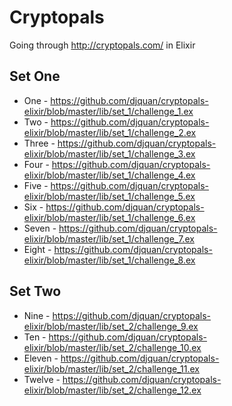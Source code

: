 Cryptopals
==========

Going through http://cryptopals.com/ in Elixir

## Set One

- One - https://github.com/djquan/cryptopals-elixir/blob/master/lib/set_1/challenge_1.ex
- Two - https://github.com/djquan/cryptopals-elixir/blob/master/lib/set_1/challenge_2.ex
- Three - https://github.com/djquan/cryptopals-elixir/blob/master/lib/set_1/challenge_3.ex
- Four - https://github.com/djquan/cryptopals-elixir/blob/master/lib/set_1/challenge_4.ex
- Five - https://github.com/djquan/cryptopals-elixir/blob/master/lib/set_1/challenge_5.ex
- Six - https://github.com/djquan/cryptopals-elixir/blob/master/lib/set_1/challenge_6.ex
- Seven - https://github.com/djquan/cryptopals-elixir/blob/master/lib/set_1/challenge_7.ex
- Eight - https://github.com/djquan/cryptopals-elixir/blob/master/lib/set_1/challenge_8.ex

## Set Two

- Nine - https://github.com/djquan/cryptopals-elixir/blob/master/lib/set_2/challenge_9.ex
- Ten - https://github.com/djquan/cryptopals-elixir/blob/master/lib/set_2/challenge_10.ex
- Eleven - https://github.com/djquan/cryptopals-elixir/blob/master/lib/set_2/challenge_11.ex
- Twelve - https://github.com/djquan/cryptopals-elixir/blob/master/lib/set_2/challenge_12.ex

